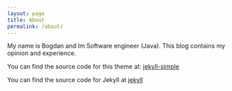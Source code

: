 ```yaml
---
layout: page
title: About
permalink: /about/
---
```


My name is Bogdan and Im Software engineer (Java).
This blog contains my opinion and experience.


You can find the source code for this theme at: <data data-icon="ei-sc-github icon-footer"></data>  [jekyll-simple](https://github.com/wild-flame/jekyll-simple)

You can find the source code for Jekyll at <data data-icon="ei-sc-github"></data>  [jekyll](https://github.com/jekyll/jekyll)
